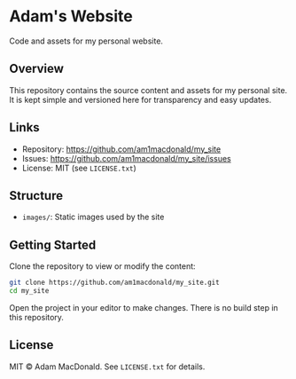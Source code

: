 # Adam's Website

Code and assets for my personal website.

## Overview

This repository contains the source content and assets for my personal site. It is kept simple and versioned here for transparency and easy updates.

## Links

- Repository: https://github.com/am1macdonald/my_site
- Issues: https://github.com/am1macdonald/my_site/issues
- License: MIT (see `LICENSE.txt`)

## Structure

- `images/`: Static images used by the site

## Getting Started

Clone the repository to view or modify the content:

```bash
git clone https://github.com/am1macdonald/my_site.git
cd my_site
```

Open the project in your editor to make changes. There is no build step in this repository.

## License

MIT © Adam MacDonald. See `LICENSE.txt` for details. 

